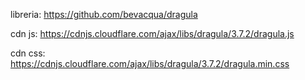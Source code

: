 
libreria:  https://github.com/bevacqua/dragula

cdn js: https://cdnjs.cloudflare.com/ajax/libs/dragula/3.7.2/dragula.js

cdn css: https://cdnjs.cloudflare.com/ajax/libs/dragula/3.7.2/dragula.min.css